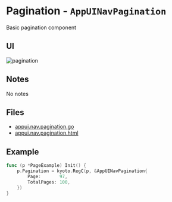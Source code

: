 
# Pagination - `AppUINavPagination`

Basic pagination component

## UI

![pagination](/examples/pagination.jpg)

## Notes

No notes

## Files

- [appui.nav.pagination.go](https://github.com/yuriizinets/kyoto-uikit/blob/master/twui/appui.nav.pagination.go)
- [appui.nav.pagination.html](https://github.com/yuriizinets/kyoto-uikit/blob/master/twui/appui.nav.pagination.html)

## Example

```go
func (p *PageExample) Init() {
	p.Pagination = kyoto.RegC(p, &AppUINavPagination{
		Page:       97,
		TotalPages: 100,
	})
}
```